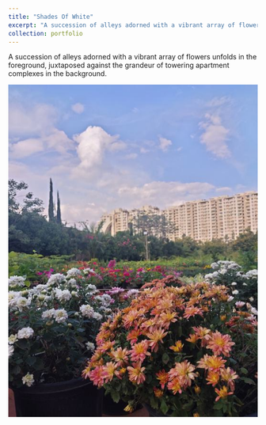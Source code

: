 ```yaml
---
title: "Shades Of White"
excerpt: "A succession of alleys adorned with a vibrant array of flowers unfolds in the foreground, juxtaposed against the grandeur of towering apartment complexes in the background. <br/><img src='/images/captures/10.jpg'>"
collection: portfolio
---
```

A succession of alleys adorned with a vibrant array of flowers unfolds in the foreground, juxtaposed against the grandeur of towering apartment complexes in the background.


<img src='/images/captures/10.jpg'>